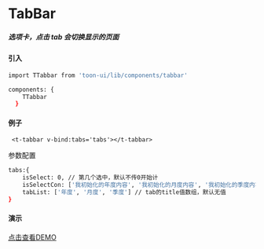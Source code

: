 # TabBar

##### 选项卡，点击 tab 会切换显示的页面

#### 引入

``` bash
import TTabbar from 'toon-ui/lib/components/tabbar'

components: {
    TTabbar
  }

```
#### 例子
```
 <t-tabbar v-bind:tabs='tabs'></t-tabbar>
```

参数配置
``` bash
tabs:{
	isSelect: 0, // 第几个选中，默认不传0开始计
	isSelectCon: ['我初始化的年度内容', '我初始化的月度内容', '我初始化的季度内容'], // 选中的内容数组，无内容为空
	tabList: ['年度', '月度', '季度'] // tab的title值数组，默认无值
}
```

#### 演示
[点击查看DEMO](https://zhoujiqiu.github.io/toon-ui/dist/#!/demo/tab)

